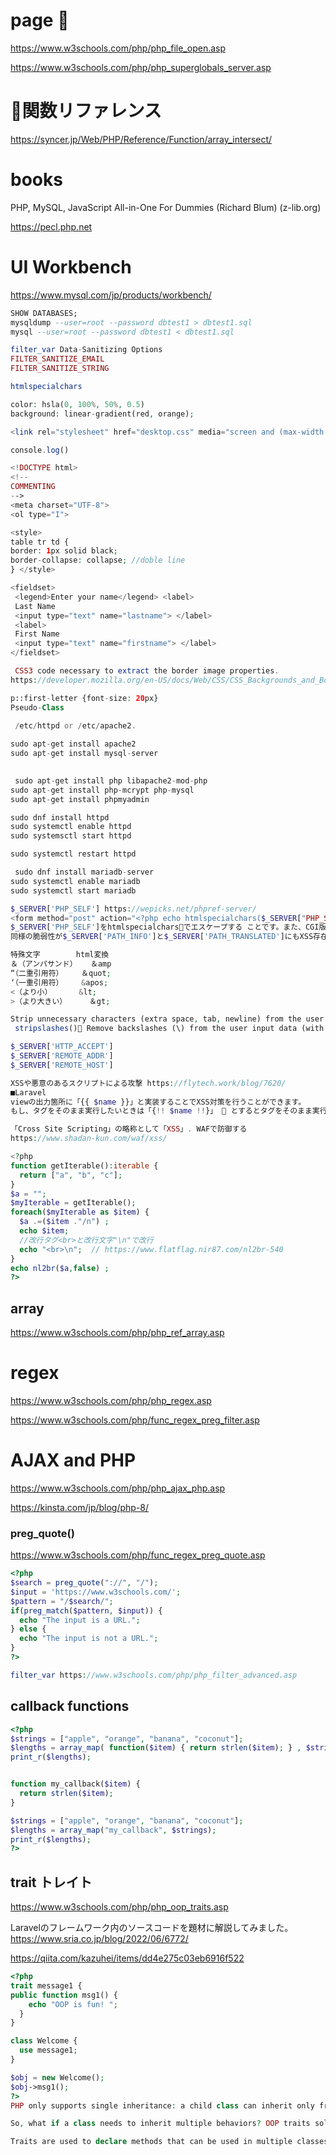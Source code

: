 # page 🔴
https://www.w3schools.com/php/php_file_open.asp

https://www.w3schools.com/php/php_superglobals_server.asp

# 🔴関数リファレンス
https://syncer.jp/Web/PHP/Reference/Function/array_intersect/

# books
PHP, MySQL,  JavaScript All-in-One For Dummies (Richard Blum) (z-lib.org)

https://pecl.php.net

# UI Workbench
https://www.mysql.com/jp/products/workbench/
```sql
SHOW DATABASES;
mysqldump --user=root --password dbtest1 > dbtest1.sql
mysql --user=root --password dbtest1 < dbtest1.sql

```

```php 
filter_var Data-Sanitizing Options
FILTER_SANITIZE_EMAIL 
FILTER_SANITIZE_STRING

htmlspecialchars

color: hsla(0, 100%, 50%, 0.5)
background: linear-gradient(red, orange);

<link rel="stylesheet" href="desktop.css" media="screen and (max-width:500px)">

console.log()

<!DOCTYPE html>
<!--
COMMENTING
-->
<meta charset="UTF-8">
<ol type="I">

<style>
table tr td {
border: 1px solid black;
border-collapse: collapse; //doble line
} </style>

<fieldset>
 <legend>Enter your name</legend> <label>
 Last Name
 <input type="text" name="lastname"> </label>
 <label>
 First Name
 <input type="text" name="firstname"> </label>
</fieldset>

 CSS3 code necessary to extract the border image properties.
https://developer.mozilla.org/en-US/docs/Web/CSS/CSS_Backgrounds_and_Borders/Border-image_generator

p::first-letter {font-size: 20px}
Pseudo-Class

 /etc/httpd or /etc/apache2.
 
sudo apt-get install apache2
sudo apt-get install mysql-server

 
 sudo apt-get install php libapache2-mod-php
sudo apt-get install php-mcrypt php-mysql
sudo apt-get install phpmyadmin

sudo dnf install httpd
sudo systemctl enable httpd
sudo systemsctl start httpd

sudo systemctl restart httpd

 sudo dnf install mariadb-server
sudo systemctl enable mariadb
sudo systemctl start mariadb

$_SERVER['PHP_SELF'] https://wepicks.net/phpref-server/
<form method="post" action="<?php echo htmlspecialchars($_SERVER["PHP_SELF"]);?>">
$_SERVER['PHP_SELF']をhtmlspecialchars🔴でエスケープする ことです。また、CGI版以外では$ _SERVER['PHP_SELF']の代わりに$_SERVER ['SCRIPT_NAME']を用いることも可能です。もしくは、formタグ内の action属性 値を空にしてもいいでしょう。
同様の脆弱性が$_SERVER['PATH_INFO']と$_SERVER['PATH_TRANSLATED']にもXSS存在します。お気を付け下さい。

特殊文字	    html変換
＆（アンパサンド）	＆amp
“（二重引用符）	＆quot;
‘（一重引用符）	&apos;
<（より小）	    &lt;
>（より大きい）	 ＆gt;

Strip unnecessary characters (extra space, tab, newline) from the user input data (with the PHP trim() function)
 stripslashes()🔴 Remove backslashes (\) from the user input data (with the PHP stripslashes() function)

$_SERVER['HTTP_ACCEPT']
$_SERVER['REMOTE_ADDR']
$_SERVER['REMOTE_HOST']

XSSや悪意のあるスクリプトによる攻撃 https://flytech.work/blog/7620/
■Laravel
viewの出力箇所に「{{ $name }}」と実装することでXSS対策を行うことができます。
もし、タグをそのまま実行したいときは「{!! $name !!}」 🔴 とするとタグをそのまま実行します。 https://tech-lab.sios.jp/archives/21780

「Cross Site Scripting」の略称として「XSS」. WAFで防御する
https://www.shadan-kun.com/waf/xss/

<?php
function getIterable():iterable {
  return ["a", "b", "c"];
}
$a = "";
$myIterable = getIterable();
foreach($myIterable as $item) {
  $a .=($item ."/n") ;
  echo $item;
  //改行タグ<br>と改行文字"\n"で改行
  echo "<br>\n";  // https://www.flatflag.nir87.com/nl2br-540
}
echo nl2br($a,false) ;
?>

```
## array
https://www.w3schools.com/php/php_ref_array.asp

# regex
https://www.w3schools.com/php/php_regex.asp

https://www.w3schools.com/php/func_regex_preg_filter.asp

# AJAX and PHP
https://www.w3schools.com/php/php_ajax_php.asp

https://kinsta.com/jp/blog/php-8/

### preg_quote() 
https://www.w3schools.com/php/func_regex_preg_quote.asp
```php
<?php
$search = preg_quote("://", "/");
$input = 'https://www.w3schools.com/';
$pattern = "/$search/";
if(preg_match($pattern, $input)) {
  echo "The input is a URL.";
} else {
  echo "The input is not a URL.";
}
?>

filter_var https://www.w3schools.com/php/php_filter_advanced.asp
```

## callback functions
```php
<?php
$strings = ["apple", "orange", "banana", "coconut"];
$lengths = array_map( function($item) { return strlen($item); } , $strings);
print_r($lengths);


function my_callback($item) {
  return strlen($item);
}

$strings = ["apple", "orange", "banana", "coconut"];
$lengths = array_map("my_callback", $strings);
print_r($lengths);
?>
```

## trait トレイト
https://www.w3schools.com/php/php_oop_traits.asp

Laravelのフレームワーク内のソースコードを題材に解説してみました。
https://www.sria.co.jp/blog/2022/06/6772/

https://qiita.com/kazuhei/items/dd4e275c03eb6916f522

```php
<?php
trait message1 {
public function msg1() {
    echo "OOP is fun! "; 
  }
}

class Welcome {
  use message1;
}

$obj = new Welcome();
$obj->msg1();
?>
PHP only supports single inheritance: a child class can inherit only from one single parent.

So, what if a class needs to inherit multiple behaviors? OOP traits solve this problem.

Traits are used to declare methods that can be used in multiple classes. Traits can have methods and abstract methods that can be used in multiple classes, and the methods can have any access modifier (public, private, or protected).
```
